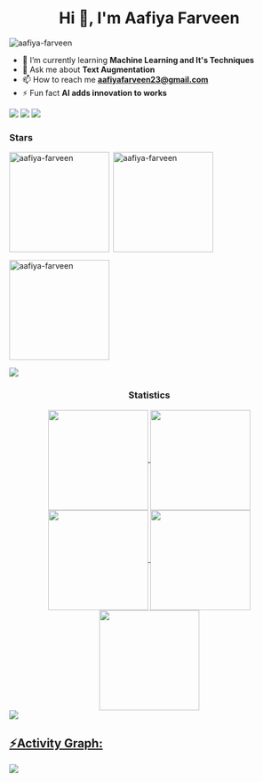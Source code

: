 <h1 align="center">Hi 👋, I'm Aafiya Farveen</h1>
<p align="left"> <img src="https://komarev.com/ghpvc/?username=aafiya-farveen&label=Profile%20views&color=0e75b6&style=flat" alt="aafiya-farveen" /> </p>


- 🌱 I’m currently learning **Machine Learning and It's Techniques**
- 💬 Ask me about **Text Augmentation**
- 📫 How to reach me **aafiyafarveen23@gmail.com**
- ⚡ Fun fact **AI adds innovation to works**

<div> <a href="https://www.linkedin.com/in/aafiya-farveen" target="_blank"><img src="https://img.shields.io/badge/LinkedIn-0077B5?style=for-the-badge&logo=linkedin&logoColor=white" target="_blank"></a>
<a href="https://github.com/aafiya-farveen" target="_blank"><img src="https://img.shields.io/badge/GitHub-100000?style=for-the-badge&logo=github&logoColor=white" target="_blank"></a>
<a href = "mailto:aafiyafarveen23@gmail.com"><img src="https://img.shields.io/badge/-Gmail-%23333?style=for-the-badge&logo=gmail&logoColor=white" target="_blank"></a>

<h3 align="left">Stars</h3>
<img align="left" height="180em" src="https://github-readme-stats.vercel.app/api/top-langs/?username=aafiya-farveen&layout=compact&theme=dark" alt=aafiya-farveen />

<p>&nbsp;<img align="center" height="180em" src="https://github-readme-stats.vercel.app/api?username=aafiya-farveen&show_icons=true&locale=en&theme=dark" alt="aafiya-farveen" /></p>

<p><img align="center" height="180em" src="https://github-readme-streak-stats.herokuapp.com/?user=aafiya-farveen&theme=dark" alt="aafiya-farveen" /></p>

<img src="https://user-images.githubusercontent.com/73097560/115834477-dbab4500-a447-11eb-908a-139a6edaec5c.gif"><h3 align="center">Statistics</h3>
<div align="center">
<a href="https://github.com/aafiya-farveen">
<img align="center" src="http://github-profile-summary-cards.vercel.app/api/cards/stats?username=aafiya-farveen&theme=2077" height="180em" />
<img align="center" src="http://github-profile-summary-cards.vercel.app/api/cards/most-commit-language?username=aafiya-farveen&theme=2077" height="180em" />
<img align="center" src="http://github-profile-summary-cards.vercel.app/api/cards/repos-per-language?username=aafiya-farveen&theme=2077" height="180em" />
<img align="center" src="http://github-profile-summary-cards.vercel.app/api/cards/productive-time?username=aafiya-farveen&theme=2077" height="180em" />
<img align="center" src="http://github-profile-summary-cards.vercel.app/api/cards/profile-details?username=aafiya-farveen&theme=2077" height="180em" />
</div>
<img src="https://user-images.githubusercontent.com/73097560/115834477-dbab4500-a447-11eb-908a-139a6edaec5c.gif"><h2 align="left">⚡Activity Graph:</h2>
<img align="center" src="https://github-readme-activity-graph.vercel.app/graph?username=aafiya-farveen&theme=github"/>
